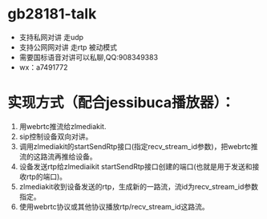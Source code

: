 # gb28181-talk
- 支持私网对讲 走udp
- 支持公网网对讲 走rtp 被动模式
- 需要国标语音对讲可以私聊,QQ:908349383
- wx：a7491772

# 实现方式（配合jessibuca播放器）：
1. 用webrtc推流给zlmediakit.
2. sip控制设备双向对讲。
3. 调用zlmediakit的startSendRtp接口(指定recv_stream_id参数)，把webrtc推流的这路流再推给设备。
4. 设备发送rtp给zlmediaikit startSendRtp接口创建的端口(也就是用于发送和接收rtp的端口)。
5. zlmediakit收到设备发送的rtp，生成新的一路流，流id为recv_stream_id参数指定。
6. 使用webrtc协议或其他协议播放rtp/recv_stream_id这路流。
